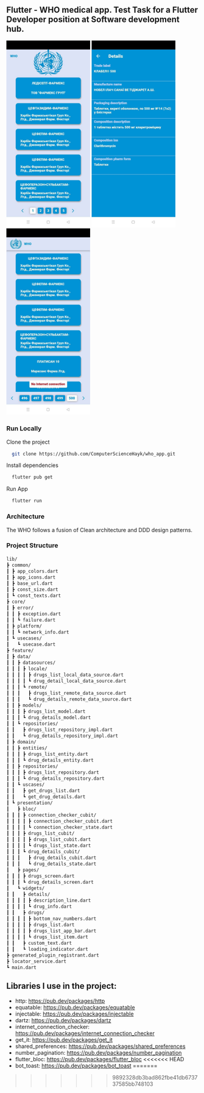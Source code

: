## Flutter - WHO medical app. Test Task for a Flutter Developer position at Software development hub.

<p float="center">
  <img src="screenshots/home_page.jpg" width="220" />
  <img src="screenshots/details.jpg" width="220" /> 
  <img src="screenshots/no_inet.jpg" width="220" />
</p>

### Run Locally

Clone the project

```bash
  git clone https://github.com/ComputerScienceHayk/who_app.git
```

Install dependencies

```bash
  flutter pub get
```

Run App

```bash
  flutter run
```

### Architecture
The WHO follows a fusion of Clean architecture and DDD design patterns.

### Project Structure 
``` shell
lib/
┣ common/
┃ ┣ app_colors.dart
┃ ┣ app_icons.dart
┃ ┣ base_url.dart
┃ ┣ const_size.dart
┃ ┗ const_texts.dart
┣ core/
┃ ┣ error/
┃ ┃ ┣ exception.dart
┃ ┃ ┗ failure.dart
┃ ┣ platform/
┃ ┃ ┗ network_info.dart
┃ ┗ usecases/
┃   ┗ usecase.dart
┣ feature/
┃ ┣ data/
┃ ┃ ┣ datasources/
┃ ┃ ┃ ┣ locale/
┃ ┃ ┃ ┃ ┣ drugs_list_local_data_source.dart
┃ ┃ ┃ ┃ ┗ drug_detail_local_data_source.dart
┃ ┃ ┃ ┗ remote/
┃ ┃ ┃   ┣ drugs_list_remote_data_source.dart
┃ ┃ ┃   ┗ drug_details_remote_data_source.dart
┃ ┃ ┣ models/
┃ ┃ ┃ ┣ drugs_list_model.dart
┃ ┃ ┃ ┗ drug_details_model.dart
┃ ┃ ┗ repositories/
┃ ┃   ┣ drugs_list_repository_impl.dart
┃ ┃   ┗ drug_details_repository_impl.dart
┃ ┣ domain/
┃ ┃ ┣ entities/
┃ ┃ ┃ ┣ drugs_list_entity.dart
┃ ┃ ┃ ┗ drug_details_entity.dart
┃ ┃ ┣ repositories/
┃ ┃ ┃ ┣ drugs_list_repository.dart
┃ ┃ ┃ ┗ drug_details_repository.dart
┃ ┃ ┗ uscases/
┃ ┃   ┣ get_drugs_list.dart
┃ ┃   ┗ get_drug_details.dart
┃ ┗ presentation/
┃   ┣ bloc/
┃ ┃ ┃ ┣ connection_checker_cubit/
┃ ┃ ┃ ┃ ┣ connection_checker_cubit.dart
┃ ┃ ┃ ┃ ┗ connection_checker_state.dart
┃ ┃ ┃ ┣ drugs_list_cubit/
┃ ┃ ┃ ┃ ┣ drugs_list_cubit.dart
┃ ┃ ┃ ┃ ┗ drugs_list_state.dart
┃ ┃ ┃ ┗ drug_details_cubit/
┃ ┃ ┃   ┣ drug_details_cubit.dart
┃ ┃ ┃   ┗ drug_details_state.dart
┃   ┣ pages/
┃ ┃ ┃ ┣ drugs_screen.dart
┃ ┃ ┃ ┗ drug_details_screen.dart
┃   ┗ widgets/
┃ ┃   ┣ details/
┃ ┃ ┃ ┃ ┣ description_line.dart
┃ ┃ ┃ ┃ ┗ drug_info.dart
┃ ┃   ┣ drugs/
┃ ┃ ┃ ┃ ┣ bottom_nav_numbers.dart
┃ ┃ ┃ ┃ ┣ drugs_list.dart
┃ ┃ ┃ ┃ ┣ drugs_list_app_bar.dart
┃ ┃ ┃ ┃ ┗ drugs_list_item.dart
┃ ┃   ┣ custom_text.dart
┃ ┃   ┗ loading_indicator.dart
┣ generated_plugin_registrant.dart
┣ locator_service.dart
┗ main.dart
```

##  Libraries I use in the project:
- http: https://pub.dev/packages/http
- equatable: https://pub.dev/packages/equatable
- injectable: https://pub.dev/packages/injectable
- dartz: https://pub.dev/packages/dartz
- internet_connection_checker: https://pub.dev/packages/internet_connection_checker
- get_it: https://pub.dev/packages/get_it
- shared_preferences: https://pub.dev/packages/shared_preferences
- number_pagination: https://pub.dev/packages/number_pagination
- flutter_bloc: https://pub.dev/packages/flutter_bloc
<<<<<<< HEAD
- bot_toast: https://pub.dev/packages/bot_toast
=======
>>>>>>> 9892328db3bad862fbe41db673737585bb748103
